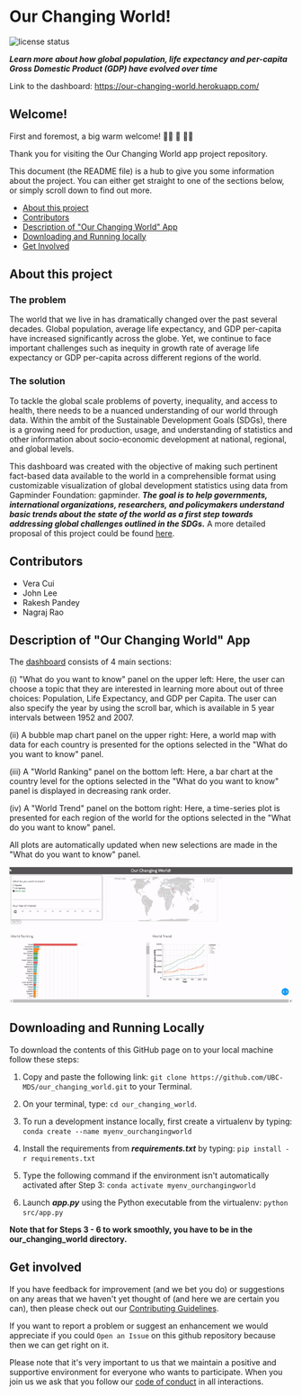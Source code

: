 # Our Changing World!

![license
status](https://img.shields.io/github/license/UBC-MDS/our_changing_world)

***Learn more about how global population, life expectancy and per-capita Gross Domestic Product (GDP) have evolved over time***

Link to the dashboard: https://our-changing-world.herokuapp.com/

## Welcome!

First and foremost, a big warm welcome! :balloon::tada: :confetti_ball: :balloon::balloon:

Thank you for visiting the Our Changing World app project repository.

This document (the README file) is a hub to give you some information about the project. You can either get straight to one of the sections below, or simply scroll down to find out more.

* [About this project](#about-this-project)
* [Contributors](#contributors)
* [Description of "Our Changing World" App](#description-of-our-changing-world-app)
* [Downloading and Running locally](#downloading-and-running-locally)
* [Get Involved](#get-involved)

## About this project

### The problem
The world that we live in has dramatically changed over the past several decades. Global population, average life expectancy, and GDP per-capita have increased significantly across the globe. Yet, we continue to face important challenges such as inequity in growth rate of average life expectancy or GDP per-capita across different regions of the world. 

### The solution
To tackle the global scale problems of poverty, inequality, and access to health, there needs to be a nuanced understanding of our world through data. Within the ambit of the Sustainable Development Goals (SDGs), there is a growing need for production, usage, and understanding of statistics and other information about socio-economic
development at national, regional, and global levels.

This dashboard was created with the objective of making such pertinent fact-based data available to the world in a comprehensible format using customizable visualization of global development statistics using data from Gapminder Foundation: gapminder. ***The goal is to help governments, international organizations, researchers, and policymakers understand basic trends about the state of the world as a first step towards addressing global challenges outlined in the SDGs.*** A more detailed proposal of this project could be found [here](https://github.com/UBC-MDS/our_changing_world/blob/main/docs/proposal.md).

## Contributors

-   Vera Cui
-   John Lee
-   Rakesh Pandey
-   Nagraj Rao

## Description of "Our Changing World" App

The [dashboard](https://our-changing-world.herokuapp.com/) consists of 4 main sections: 

(i) "What do you want to know" panel on the upper left: Here, the user can choose a topic that they are interested in learning more about out of three choices: Population, Life Expectancy, and GDP per Capita. The user can also specify the year by using the scroll bar, which is available in 5 year intervals between 1952 and 2007.

(ii) A bubble map chart panel on the upper right: Here, a world map with data for each country is presented for the options selected in the "What do you want to know" panel.

(iii) A "World Ranking" panel on the bottom left: Here, a bar chart at the country level for the options selected in the "What do you want to know" panel is displayed in decreasing rank order. 

(iv) A "World Trend" panel on the bottom right: Here, a time-series plot is presented for each region of the world for the options selected in the "What do you want to know" panel.

All plots are automatically updated when new selections are made in the "What do you want to know" panel.  

![](https://github.com/UBC-MDS/our_changing_world/blob/documentation/img/gif_app.gif)

## Downloading and Running Locally

To download the contents of this GitHub page on to your local machine follow these steps:

1. Copy and paste the following link: `git clone https://github.com/UBC-MDS/our_changing_world.git` to your Terminal. 

2. On your terminal, type: `cd our_changing_world`.

3. To run a development instance locally, first create a virtualenv by typing: `conda create --name myenv_ourchangingworld`

4. Install the requirements from ***requirements.txt*** by typing: `pip install -r requirements.txt` 

5. Type the following command if the environment isn't automatically activated after Step 3: `conda activate myenv_ourchangingworld`

6. Launch ***app.py*** using the Python executable from the virtualenv: `python src/app.py`

**Note that for Steps 3 - 6 to work smoothly, you have to be in the our_changing_world directory.**

## Get involved

If you have feedback for improvement (and we bet you do) or suggestions on any areas that we haven't yet thought of (and here we are certain you can), then please check out our [Contributing Guidelines](https://github.com/UBC-MDS/our_changing_world/blob/main/CONTRIBUTING.md).

If you want to report a problem or suggest an enhancement we would appreciate if you could `Open an Issue` on this github repository because then we can get right on it.

Please note that it's very important to us that we maintain a positive and supportive environment for everyone who wants to participate. When you join us we ask that you follow our [code of conduct](https://github.com/UBC-MDS/our_changing_world/blob/main/CONDUCT.md) in all interactions.

